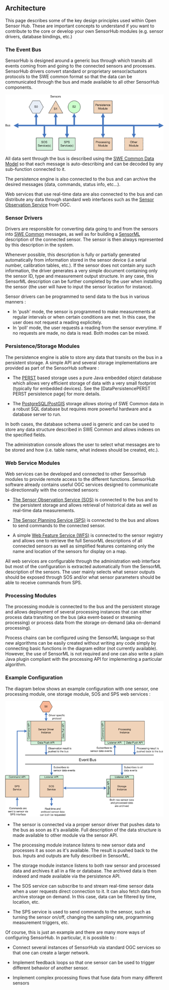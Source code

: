 Architecture
---

This page describes some of the key design principles used within Open Sensor Hub. These are important concepts to understand if you want to contribute to the core or develop your own SensorHub modules (e.g. sensor drivers, database bindings, etc.)


### The Event Bus

SensorHub is designed around a generic bus through which transits all events coming from and going to the connected sensors and processes. SensorHub drivers convert standard or proprietary sensor/actuators protocols to the SWE common format so that the data can be communicated through the bus and made available to all other SensorHub components.

![Event Bus](images/bus.png "Event Bus")

All data sent through the bus is described using the [SWE Common Data Model](http://www.opengeospatial.org/standards/swecommon) so that each message is auto-describing and can be decoded by any sub-function connected to it.

The persistence engine is also connected to the bus and can archive the desired messages (data, commands, status info, etc...).

Web services that use real-time data are also connected to the bus and can distribute any data through standard web interfaces such as the [Sensor Observation Service](http://www.opengeospatial.org/standards/sos) from OGC.


### Sensor Drivers

Drivers are responsible for converting data going to and from the sensors into [SWE Common](http://www.opengeospatial.org/standards/swecommon) messages, as well as for building a [SensorML](http://www.opengeospatial.org/standards/sensorml) description of the connected sensor. The sensor is then always represented by this description in the system.

Whenever possible, this description is fully or partially generated automatically from information stored in the sensor device (i.e serial number, calibration tables, etc.). If the sensor does not contain any such information, the driver generates a very simple document containing only the sensor ID, type and measurement output structure. In any case, this SensorML description can be further completed by the user when installing the sensor (the user will have to input the sensor location for instance).

Sensor drivers can be programmed to send data to the bus in various manners :
  * In 'push' mode, the sensor is programmed to make measurements at regular intervals or when certain conditions are met. In this case, the user does not request a reading explicitely.
  * In 'poll' mode, the user requests a reading from the sensor everytime. If no requests are made, no data is read.
Both modes can be mixed.


### Persistence/Storage Modules

The persistence engine is able to store any data that transits on the bus in a persistent storage. A simple API and several storage implementations are provided as part of the SensorHub software :

  * The [PERST](http://www.mcobject.com/perst) based storage uses a pure Java embedded object database which allows very efficient storage of data with a very small footprint (typically for embedded devices). See the [DataPersistencePERST PERST persistence page] for more details.

  * The [PostgreSQL/PostGIS](http://www.postgresql.org) storage allows storing of SWE Common data in a robust SQL database but requires more powerful hardware and a database server to run.

In both cases, the database schema used is generic and can be used to store any data structure described in SWE Common and allows indexes on the specified fields.

The administration console allows the user to select what messages are to be stored and how (i.e. table name, what indexes should be created, etc.).


### Web Service Modules

Web services can be developed and connected to other SensorHub modules to provide remote access to the different functions. SensorHub software already contains useful OGC services designed to communicate bi-directionnally with the connected sensors:

  * [The Sensor Observation Service (SOS)](http://www.opengeospatial.org/standards/sos) is connected to the bus and to the persistent storage and allows retrieval of historical data as well as real-time data measurements.

  * [The Sensor Planning Service (SPS)](http://www.opengeospatial.org/standards/sps) is connected to the bus and allows to send commands to the connected sensor.

  * A simple [Web Feature Service (WFS)](http://www.opengeospatial.org/standards/wfs) is connected to the sensor registry and allows one to retrieve the full SensorML descriptions of all connected sensors as well as simplified features containing only the name and location of the sensors for display on a map.

All web services are configurable through the administration web interface but most of the configuration is extracted automatically from the SensorML description of the sensors. The user mainly selects what sensor outputs should be exposed through SOS and/or what sensor parameters should be able to receive commands from SPS.


### Processing Modules

The processing module is connected to the bus and the persistent storage and allows deployment of several processing instances that can either process data transiting on the bus (aka event-based or streaming processing) or process data from the storage on-demand (aka on-demand processing).

Process chains can be configured using the SensorML language so that new algorithms can be easily created without writing any code simply by connecting basic functions in the diagram editor (not currently available). However, the use of SensorML is not required and one can also write a plain Java plugin compliant with the processing API for implementing a particular algorithm.


### Example Configuration

The diagram below shows an example configuration with one sensor, one processing module, one storage module, SOS and SPS web services :

![Example Bus](images/bus_example.png "Example Bus")

  * The sensor is connected via a proper sensor driver that pushes data to the bus as soon as it's available. Full description of the data structure is made available to other module via the sensor API.

  * The processing module instance listens to new sensor data and processes it as soon as it's available. The result is pushed back to the bus. Inputs and outputs are fully described in SensorML.

  * The storage module instance listens to both raw sensor and processed data and archives it all in a file or database. The archived data is then indexed and made available via the persistence API.

  * The SOS service can subscribe to and stream real-time sensor data when a user requests direct connection to it. It can also fetch data from archive storage on demand. In this case, data can be filtered by time, location, etc.

  * The SPS service is used to send commands to the sensor, such as turning the sensor on/off, changing the sampling rate, programming measurement triggers, etc. 

Of course, this is just an example and there are many more ways of configuring SensorHub. In particular, it is possible to :

  * Connect several instances of SensorHub via standard OGC services so that one can create a larger network.

  * Implement feedback loops so that one sensor can be used to trigger different behavior of another sensor.

  * Implement complex processing flows that fuse data from many different sensors
